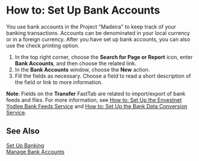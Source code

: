 <properties
                pageTitle="How to: Set Up Bank Accounts| Project “Madeira”"
                description="How to: Set Up Bank Accounts"
                services="project-madeira"
                documentationCenter=""
                authors="SorenGP"
/>
<tags
    ms.service="project-madeira"
    ms.topic="article"
    ms.devlang="na"
    ms.tgt_pltfrm="na"
    ms.workload="na"
    ms.date="05/12/2016"
    ms.author="SorenGP" />

# How to: Set Up Bank Accounts
You use bank accounts in the Project "Madeira" to keep track of your banking transactions. Accounts can be denominated in your local currency or in a foreign currency. After you have set up bank accounts, you can also use the check printing option.

1. In the top right corner, choose the **Search for Page or Report** icon, enter **Bank Accounts**, and then choose the related link.
2. In the **Bank Accounts** window, choose the **New** action.
3. Fill the fields as necessary. Choose a field to read a short description of the field or link to more information.

**Note**: Fields on the **Transfer** FastTab are related to import/export of bank feeds and files. For more information, see [How to: Set Up the Envestnet Yodlee Bank Feeds Service](bank-how-setup-bank-statement-service.md) and [How to: Set Up the Bank Data Conversion Service](bank-how-setup-bank-data-conversion-service.md).

## See Also  
[Set Up Banking](bank-setup-banking.md)  
[Manage Bank Accounts](bank-manage-bank-accounts.md)
